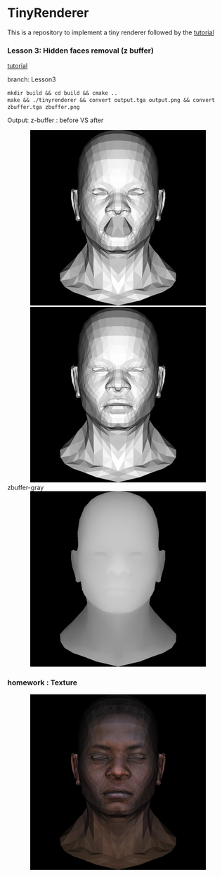 # TinyRenderer

This is a repository to implement a tiny renderer followed by the [tutorial](https://github.com/ssloy/tinyrenderer/wiki)

### Lesson 3: Hidden faces removal (z buffer)

[tutorial](<https://github.com/ssloy/tinyrenderer/wiki/Lesson-3:-Hidden-faces-removal-(z-buffer)>)

branch: Lesson3

```
mkdir build && cd build && cmake ..
make && ./tinyrenderer && convert output.tga output.png && convert zbuffer.tga zbuffer.png
```

Output:
z-buffer : before VS after

<center class="half">
    <img src="./results/light.png" width="400"/>
    <space>
    <img src="./results/output.png" width="400"/>
</center>
zbuffer-gray
<center class="half">
    <img src="./results/zbuffer.png" width="400"/>
    <space>
</center>

### homework : Texture

<center class="half">
    <img src="./results/texture.png" width="400"/>
    <space>
</center>
